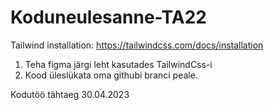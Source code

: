 # Koduneulesanne-TA22


Tailwind installation:
https://tailwindcss.com/docs/installation


1. Teha figma järgi leht kasutades TailwindCss-i
2. Kood üleslükata oma githubi branci peale.


Kodutöö tähtaeg 30.04.2023
